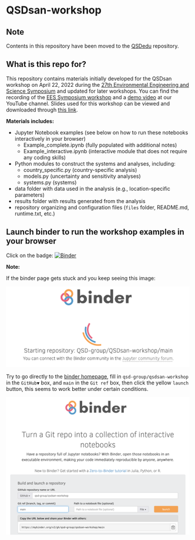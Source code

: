 # QSDsan-workshop

## Note
Contents in this repository have been moved to the [QSDedu](https://github.com/QSD-Group/QSDedu) repository.

## What is this repo for?
This repository contains materials initially developed for the QSDsan workshop on April 22, 2022 during the [27th Environmental Engineering and Science Symposium](https://publish.illinois.edu/2022-environmentalsymposium/) and updated for later workshops. You can find the recording of the [EES Symposium workshop](https://youtu.be/C4Wk2bhsvnk) and a [demo video](https://youtu.be/cO3LZpwOit8) at our YouTube channel. Slides used for this workshop can be viewed and downloaded through [this link](https://uofi.box.com/s/ysjoo1dfmddrhkdp8xttmlggaa9k9ubl).

**Materials includes:**
- Jupyter Notebook examples (see below on how to run these notebooks interactively in your browser)
    - Example_complete.ipynb (fully populated with additional notes)
    - Example_interactive.ipynb (interactive module that does not require any coding skills)
- Python modules to construct the systems and analyses, including:
    - country_specific.py (country-specific analysis)
    - models.py (uncertainty and sensitivity analyses)
    - systems.py (systems)
- data folder with data used in the analysis (e.g., location-specific parameters)
- results folder with results generated from the analysis
- repository organizing and configuration files (``files`` folder, README.md, runtime.txt, etc.)

## Launch binder to run the workshop examples in your browser
Click on the badge: [![Binder](https://mybinder.org/badge_logo.svg)](https://mybinder.org/v2/gh/QSD-group/QSDsan-workshop/main)

**Note:**

If the binder page gets stuck and you keep seeing this image:

<img src='files/binder_loading.png' alt='binder loading' width='500'> 


Try to go directly to the [binder homepage](https://mybinder.org), fill in ``qsd-group/qsdsan-workshop`` in the ``GitHub▼`` box, and ``main`` in the ``Git ref`` box, then click the yellow ``launch`` button, this seems to work better under certain conditions.

<img src='files/binder_home.png' alt='binder home' width='500'>
